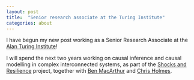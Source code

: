 ```yaml
---
layout: post
title:  "Senior research associate at the Turing Institute"
categories: about
---
```


I have begun my new post working as a Senior Research Associate at the 
[Alan Turing Institute](https://turing.ac.uk)!

I will spend the next two years working on causal inference and causal
modelling in complex interconnected systems, as part of the
[Shocks and Resilience](https://www.turing.ac.uk/research/research-projects/shocks-and-resilience)
project, together with 
[Ben MacArthur](http://ben-macarthur.squarespace.com/)
and 
[Chris Holmes](http://www.stats.ox.ac.uk/~cholmes/).


